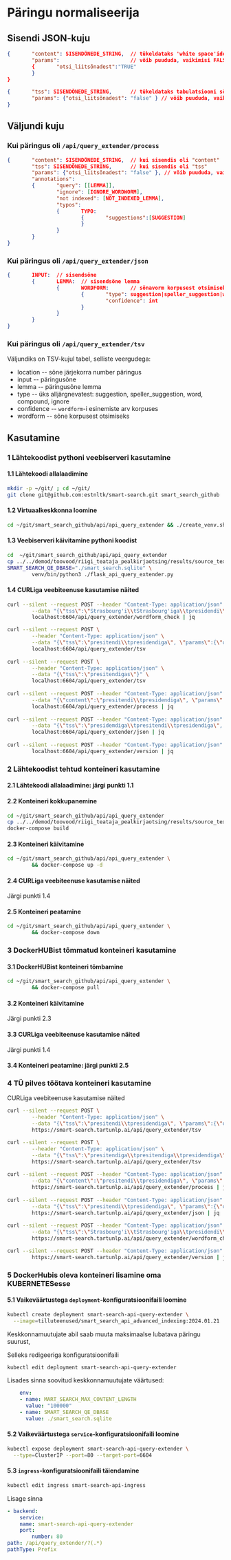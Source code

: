 # Päringu normaliseerija

## Sisendi JSON-kuju

```json
{       "content": SISENDÕNEDE_STRING,  // tükeldataks 'white space'ide kohalt, sõne ei saa sisaldada tühikut
        "params":                       // võib puududa, vaikimisi FALSE
        {       "otsi_liitsõnadest":"TRUE"
        }
}
```

```json
{       "tss": SISENDÕNEDE_STRING,      // tükeldataks tabulatsiooni sõmbolite kohalt, sõne võib sisaldada tühikut
        "params": {"otsi_liitsõnadest": "false" } // võib puududa, vaikimisi FALSE
}
```

## Väljundi kuju

### Kui päringus oli ```/api/query_extender/process```

```json
{       "content": SISENDÕNEDE_STRING,  // kui sisendis oli "content"
        "tss": SISENDÕNEDE_STRING,      // kui sisendis oli "tss"
        "params": {"otsi_liitsõnadest": "false" }, // võib puududa, vaikimisi FALSE
        "annotations": 
        {       "query": [[LEMMA]],  
                "ignore": [IGNORE_WORDWORM],
                "not indexed": [NOT_INDEXED_LEMMA],
                "typos": 
                {       TYPO: 
                        {       "suggestions":[SUGGESTION]
                        }
                }
        }
}
```

### Kui päringus oli ```/api/query_extender/json```

```json
{       INPUT:  // sisendsõne
        {       LEMMA:  // sisendsõne lemma
                {       WORDFORM:       // sõnavorm korpusest otsimiseks
                        {       "type": suggestion|speller_suggestion|word|compound|ignore,
                                "confidence": int
                        }
                }
        }
} 
```
### Kui päringus oli ```/api/query_extender/tsv```

Väljundiks on TSV-kujul tabel, selliste veergudega:

* location -- sõne järjekorra number päringus
* input -- päringusõne
* lemma -- päringusõne lemma
* type -- üks alljärgnevatest: suggestion, speller_suggestion, word, compound, ignore
* confidence -- ```wordform```-i esinemiste arv korpuses
* wordform -- sõne korpusest otsimiseks

## Kasutamine

### 1 Lähtekoodist pythoni veebiserveri kasutamine

#### 1.1 Lähtekoodi allalaadimine

```bash
mkdir -p ~/git/ ; cd ~/git/
git clone git@github.com:estnltk/smart-search.git smart_search_github
```

#### 1.2 Virtuaalkeskkonna loomine

```bash
cd ~/git/smart_search_github/api/api_query_extender && ./create_venv.sh
```

#### 1.3 Veebiserveri käivitamine pythoni koodist

```bash
cd  ~/git/smart_search_github/api/api_query_extender
cp ../../demod/toovood/riigi_teataja_pealkirjaotsing/results/source_texts/koond.sqlite ./smart_search.sqlite
SMART_SEARCH_QE_DBASE="./smart_search.sqlite" \
        venv/bin/python3 ./flask_api_query_extender.py
```

#### 1.4 CURLiga veebiteenuse kasutamise näited

```bash
curl --silent --request POST --header "Content-Type: application/json" \
        --data "{\"tss\":\"Strasbourg'i\\tStrasbourg'iga\\tpresidendi\\tpresident\\tpresidendiga\"}" \
        localhost:6604/api/query_extender/wordform_check | jq

curl --silent --request POST \
        --header "Content-Type: application/json" \
        --data "{\"tss\":\"presitendi\\tpresidendiga\", \"params\":{\"otsi_liitsõnadest\":\"false\"}}" \
        localhost:6604/api/query_extender/tsv
        
curl --silent --request POST \
        --header "Content-Type: application/json" \
        --data "{\"tss\":\"presitendigas\"}" \
        localhost:6604/api/query_extender/tsv
        
curl --silent --request POST --header "Content-Type: application/json" \
        --data "{\"content\":\"presitendi\\tpresidendiga\", \"params\":{\"otsi_liitsõnadest\":\"false\"}}" \
        localhost:6604/api/query_extender/process | jq
        
curl --silent --request POST --header "Content-Type: application/json" \
        --data "{\"tss\":\"presidemdiga\\tpresitendi\\tpresidendiga\", \"params\":{\"otsi_liitsõnadest\":\"false\"}}" \
        localhost:6604/api/query_extender/json | jq
        
curl --silent --request POST --header "Content-Type: application/json" \
        localhost:6604/api/query_extender/version | jq
```

### 2 Lähtekoodist tehtud konteineri kasutamine

#### 2.1 Lähtekoodi allalaadimine: järgi punkti 1.1

#### 2.2 Konteineri kokkupanemine

```bash
cd ~/git/smart_search_github/api/api_query_extender
cp ../../demod/toovood/riigi_teataja_pealkirjaotsing/results/source_texts/koond.sqlite ./smart_search.sqlite
docker-compose build
```

#### 2.3 Konteineri käivitamine

```bash
cd ~/git/smart_search_github/api/api_query_extender \
        && docker-compose up -d
```

#### 2.4 CURLiga veebiteenuse kasutamise näited

Järgi punkti 1.4

#### 2.5 Konteineri peatamine

```bash
cd ~/git/smart_search_github/api/api_query_extender \
        && docker-compose down
```

### 3 DockerHUBist tõmmatud konteineri kasutamine

#### 3.1 DockerHUBist konteineri tõmbamine

```bash
cd ~/git/smart_search_github/api/api_query_extender \
        && docker-compose pull
```

#### 3.2 Konteineri käivitamine

Järgi punkti 2.3

#### 3.3 CURLiga veebiteenuse kasutamise näited

Järgi punkti 1.4

#### 3.4 Konteineri peatamine: järgi punkti 2.5

### 4 TÜ pilves töötava konteineri kasutamine

CURLiga veebiteenuse kasutamise näited

```bash
curl --silent --request POST \
        --header "Content-Type: application/json" \
        --data "{\"tss\":\"presitendi\\tpresidendiga\", \"params\":{\"otsi_liitsõnadest\":\"false\"}}" \
        https://smart-search.tartunlp.ai/api/query_extender/tsv

curl --silent --request POST \
        --header "Content-Type: application/json" \
        --data "{\"tss\":\"presitendiga\\tpresitendiga\\tpresidendiga\"}" \
        https://smart-search.tartunlp.ai/api/query_extender/tsv
        
curl --silent --request POST --header "Content-Type: application/json" \
        --data "{\"content\":\"presitendi\\tpresidendiga\", \"params\":{\"otsi_liitsõnadest\":\"false\"}}" \
        https://smart-search.tartunlp.ai/api/query_extender/process | jq
        
curl --silent --request POST --header "Content-Type: application/json" \
        --data "{\"tss\":\"presitendi\\tpresidendiga\", \"params\":{\"otsi_liitsõnadest\":\"false\"}}" \
        https://smart-search.tartunlp.ai/api/query_extender/json | jq
        
curl --silent --request POST --header "Content-Type: application/json" \
        --data "{\"tss\":\"Strasbourg'i\\tStrasbourg'iga\\tpresidendi\\tpresident\\tpresidendiga\"}" \
        https://smart-search.tartunlp.ai/api/query_extender/wordform_check | jq

curl --silent --request POST --header "Content-Type: application/json" \
        https://smart-search.tartunlp.ai/api/query_extender/version | jq
```

### 5 DockerHubis oleva konteineri lisamine oma KUBERNETESesse

#### 5.1 Vaikeväärtustega ```deployment```-konfiguratsioonifaili loomine

```bash
kubectl create deployment smart-search-api-query-extender \
  --image=tilluteenused/smart_search_api_advanced_indexing:2024.01.21
```

Keskkonnamuutujate abil saab muuta maksimaalse lubatava päringu suurust,

Selleks redigeeriga konfiguratsioonifaili

```bash
kubectl edit deployment smart-search-api-query-extender
```

Lisades sinna soovitud keskkonnamuutujate väärtused:

```yml
    env:
    - name: MART_SEARCH_MAX_CONTENT_LENGTH
      value: "100000"
    - name: SMART_SEARCH_QE_DBASE
      value: ./smart_search.sqlite

```

#### 5.2 Vaikeväärtustega ```service```-konfiguratsioonifaili loomine

```bash
kubectl expose deployment smart-search-api-query-extender \
  --type=ClusterIP --port=80 --target-port=6604
```

#### 5.3 ```ingress```-konfiguratsioonifaili täiendamine

```bash
kubectl edit ingress smart-search-api-ingress
```

Lisage sinna

```yml
- backend:
    service:
    name: smart-search-api-query-extender
    port:
        number: 80
path: /api/query_extender/?(.*)
pathType: Prefix
```
